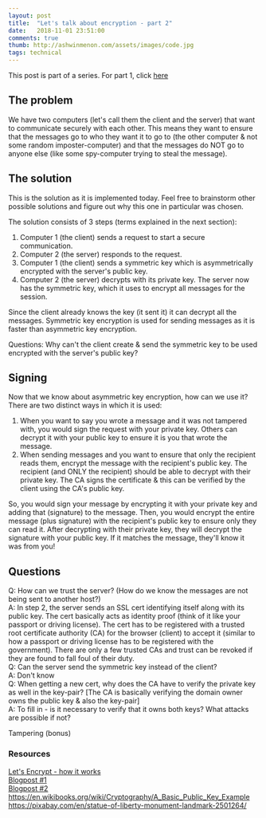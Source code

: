 ```yaml
---
layout: post
title:  "Let's talk about encryption - part 2"
date:   2018-11-01 23:51:00
comments: true
thumb: http://ashwinmenon.com/assets/images/code.jpg
tags: technical
---
```


This post is part of a series. For part 1, click [here](www.ashwinmenon.com/technical/security/2018/11/05/lets-talk-about-encryption.html)

## The problem
We have two computers (let's call them the client and the server) that want to communicate securely with each other. This means they want to ensure that the messages go to who they want it to go to (the other computer & not some random imposter-computer) and that the messages do NOT go to anyone else (like some spy-computer trying to steal the message).

## The solution
This is the solution as it is implemented today. Feel free to brainstorm other possible solutions and figure out why this one in particular was chosen.

The solution consists of 3 steps (terms explained in the next section):
1. Computer 1 (the client) sends a request to start a secure communication.
2. Computer 2 (the server) responds to the request.
3. Computer 1 (the client) sends a symmetric key which is asymmetrically encrypted with the server's public key.
3. Computer 2 (the server) decrypts with its private key. The server now has the symmetric key, which it uses to encrypt all messages for the session.

Since the client already knows the key (it sent it) it can decrypt all the messages. Symmetric key encryption is used for sending messages as it is faster than asymmetric key encryption.

Questions:
Why can't the client create & send the symmetric key to be used encrypted with the server's public key?

## Signing
Now that we know about asymmetric key encryption, how can we use it? There are two distinct ways in which it is used:
1. When you want to say you wrote a message and it was not tampered with, you would sign the request with your private key. Others can decrypt it with your public key to ensure it is you that wrote the message.
2. When sending messages and you want to ensure that only the recipient reads them, encrypt the message with the recipient's public key. The recipient (and ONLY the recipient) should be able to decrypt with their private key. The CA signs the certificate & this can be verified by the client using the CA's public key.

So, you would sign your message by encrypting it with your private key and adding that (signature) to the message. Then, you would encrypt the entire message (plus signature) with the recipient's public key to ensure only they can read it. After decrypting with their private key, they will decrypt the signature with your public key. If it matches the message, they'll know it was from you!

## Questions  
Q: How can we trust the server? (How do we know the messages are not being sent to another host?)  
A: In step 2, the server sends an SSL cert identifying itself along with its public key. The cert basically acts as identity proof (think of it like your passport or driving license). The cert has to be registered with a trusted root certificate authority (CA) for the browser (client) to accept it (similar to how a passport or driving license has to be registered with the government). There are only a few trusted CAs and trust can be revoked if they are found to fall foul of their duty.  
Q: Can the server send the symmetric key instead of the client?  
A: Don't know   
Q: When getting a new cert, why does the CA have to verify the private key as well in the key-pair? [The CA is basically verifying the domain owner owns the public key & also the key-pair]  
A: To fill in - is it necessary to verify that it owns both keys? What attacks are possible if not?  

Tampering (bonus)
 
### Resources
[Let's Encrypt - how it works](https://letsencrypt.org/how-it-works/)  
[Blogpost #1](http://www.hoylen.com/articles/it/email/security/basics.html)  
[Blogpost #2](https://robertheaton.com/2014/03/27/how-does-https-actually-work/)  
https://en.wikibooks.org/wiki/Cryptography/A_Basic_Public_Key_Example
https://pixabay.com/en/statue-of-liberty-monument-landmark-2501264/
